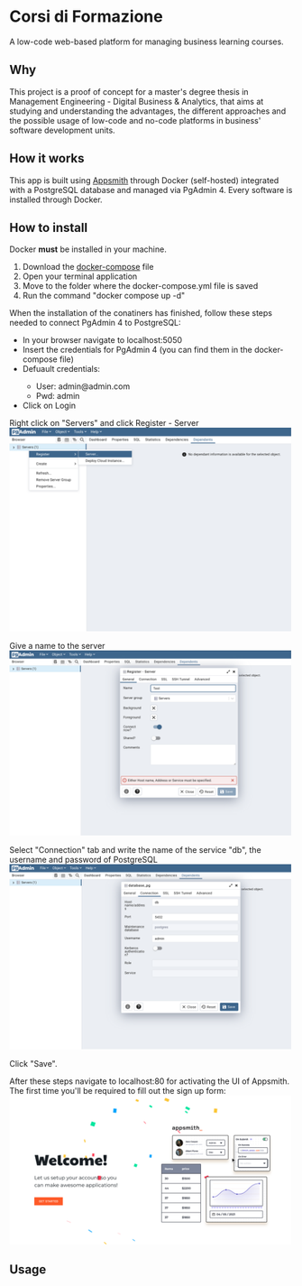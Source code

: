 <h1> Corsi di Formazione </h1>

A low-code web-based platform for managing business learning courses.

<h2> Why </h2>

This project is a proof of concept for a master's degree thesis in Management Engineering - Digital Business & Analytics, that aims at studying and understanding the advantages, the different approaches and the possible usage of low-code and no-code platforms in business' software development units.

<h2> How it works </h2>

This app is built using <a href="https://github.com/appsmithorg">Appsmith</a> through Docker (self-hosted) integrated with a PostgreSQL database and managed via PgAdmin 4. Every software is installed through Docker.

<h2> How to install </h2>

Docker <b>must</b> be installed in your machine.

<ol>
  <li>Download the <a href="https://github.com/GianlucaLostuzzo/thesis_poc/blob/master/docker-compose.yml" target="_blank">docker-compose</a> file</li>
  <li>Open your terminal application</li>
  <li>Move to the folder where the docker-compose.yml file is saved</li>
  <li>Run the command "docker compose up -d"</li>
</ol>

When the installation of the conatiners has finished, follow these steps needed to connect PgAdmin 4 to PostgreSQL:
<ul>
  <li>In your browser navigate to localhost:5050</li>
  <li>Insert the credentials for PgAdmin 4 (you can find them in the docker-compose file)</li>
  <li>Defuault credentials:</li>
  <ul><li>User: admin@admin.com</li><li>Pwd: admin</li></ul>
  <li>Click on Login</li>
</ul>

Right click on "Servers" and click Register - Server</br>
<img src="./assets/server%20creation.png" width = 500/></br>

Give a name to the server</br>
<img src="./assets/general.png" width = 500/></br>

Select "Connection" tab and write the name of the service "db", the username and password of PostgreSQL<br>
<img src="./assets/db.png" width = 500/></br>

Click "Save".

After these steps navigate to localhost:80 for activating the UI of Appsmith.<br> The first time you'll be required to fill out the sign up form: <br>
<img src="./assets/appsmith.png" width = 500/><br>

<h2> Usage </h2>




